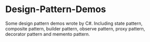 # Design-Pattern-Demos
Some design pattern demos wrote by C#. Including state pattern, composite pattern, builder pattern, observe pattern, proxy pattern, decorator pattern and memento pattern.
